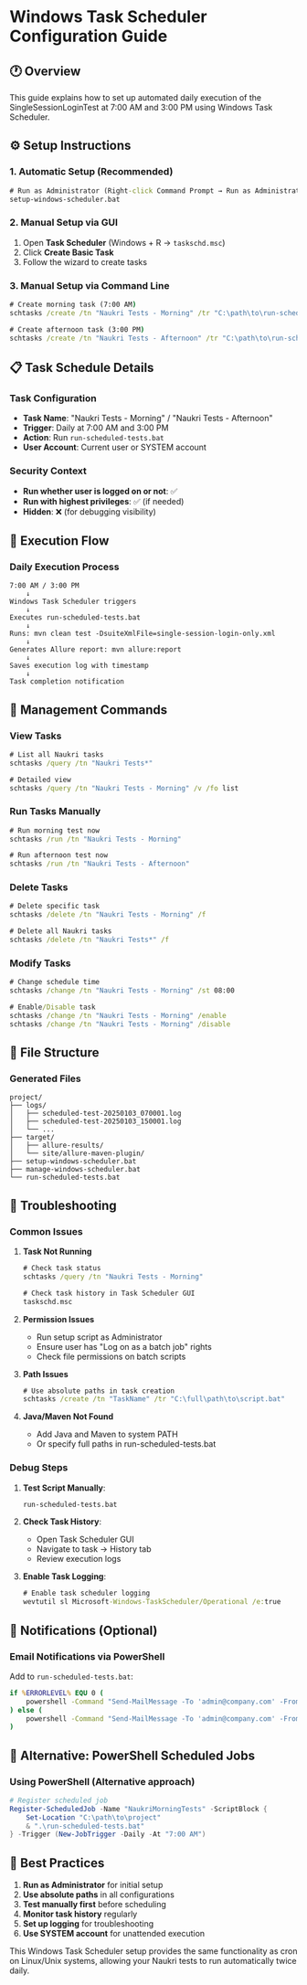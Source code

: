 # Windows Task Scheduler Configuration Guide

## 🕐 Overview

This guide explains how to set up automated daily execution of the SingleSessionLoginTest at 7:00 AM and 3:00 PM using Windows Task Scheduler.

## ⚙️ Setup Instructions

### 1. **Automatic Setup (Recommended)**
```cmd
# Run as Administrator (Right-click Command Prompt → Run as Administrator)
setup-windows-scheduler.bat
```

### 2. **Manual Setup via GUI**
1. Open **Task Scheduler** (Windows + R → `taskschd.msc`)
2. Click **Create Basic Task**
3. Follow the wizard to create tasks

### 3. **Manual Setup via Command Line**
```cmd
# Create morning task (7:00 AM)
schtasks /create /tn "Naukri Tests - Morning" /tr "C:\path\to\run-scheduled-tests.bat" /sc daily /st 07:00

# Create afternoon task (3:00 PM)
schtasks /create /tn "Naukri Tests - Afternoon" /tr "C:\path\to\run-scheduled-tests.bat" /sc daily /st 15:00
```

## 📋 Task Schedule Details

### Task Configuration
- **Task Name**: "Naukri Tests - Morning" / "Naukri Tests - Afternoon"
- **Trigger**: Daily at 7:00 AM and 3:00 PM
- **Action**: Run `run-scheduled-tests.bat`
- **User Account**: Current user or SYSTEM account

### Security Context
- **Run whether user is logged on or not**: ✅
- **Run with highest privileges**: ✅ (if needed)
- **Hidden**: ❌ (for debugging visibility)

## 🚀 Execution Flow

### Daily Execution Process
```
7:00 AM / 3:00 PM
    ↓
Windows Task Scheduler triggers
    ↓
Executes run-scheduled-tests.bat
    ↓
Runs: mvn clean test -DsuiteXmlFile=single-session-login-only.xml
    ↓
Generates Allure report: mvn allure:report
    ↓
Saves execution log with timestamp
    ↓
Task completion notification
```

## 🔧 Management Commands

### View Tasks
```cmd
# List all Naukri tasks
schtasks /query /tn "Naukri Tests*"

# Detailed view
schtasks /query /tn "Naukri Tests - Morning" /v /fo list
```

### Run Tasks Manually
```cmd
# Run morning test now
schtasks /run /tn "Naukri Tests - Morning"

# Run afternoon test now
schtasks /run /tn "Naukri Tests - Afternoon"
```

### Delete Tasks
```cmd
# Delete specific task
schtasks /delete /tn "Naukri Tests - Morning" /f

# Delete all Naukri tasks
schtasks /delete /tn "Naukri Tests*" /f
```

### Modify Tasks
```cmd
# Change schedule time
schtasks /change /tn "Naukri Tests - Morning" /st 08:00

# Enable/Disable task
schtasks /change /tn "Naukri Tests - Morning" /enable
schtasks /change /tn "Naukri Tests - Morning" /disable
```

## 📁 File Structure

### Generated Files
```
project/
├── logs/
│   ├── scheduled-test-20250103_070001.log
│   ├── scheduled-test-20250103_150001.log
│   └── ...
├── target/
│   ├── allure-results/
│   └── site/allure-maven-plugin/
├── setup-windows-scheduler.bat
├── manage-windows-scheduler.bat
└── run-scheduled-tests.bat
```

## 🐛 Troubleshooting

### Common Issues

1. **Task Not Running**
   ```cmd
   # Check task status
   schtasks /query /tn "Naukri Tests - Morning"
   
   # Check task history in Task Scheduler GUI
   taskschd.msc
   ```

2. **Permission Issues**
   - Run setup script as Administrator
   - Ensure user has "Log on as a batch job" rights
   - Check file permissions on batch scripts

3. **Path Issues**
   ```cmd
   # Use absolute paths in task creation
   schtasks /create /tn "TaskName" /tr "C:\full\path\to\script.bat"
   ```

4. **Java/Maven Not Found**
   - Add Java and Maven to system PATH
   - Or specify full paths in run-scheduled-tests.bat

### Debug Steps
1. **Test Script Manually**:
   ```cmd
   run-scheduled-tests.bat
   ```

2. **Check Task History**:
   - Open Task Scheduler GUI
   - Navigate to task → History tab
   - Review execution logs

3. **Enable Task Logging**:
   ```cmd
   # Enable task scheduler logging
   wevtutil sl Microsoft-Windows-TaskScheduler/Operational /e:true
   ```

## 📧 Notifications (Optional)

### Email Notifications via PowerShell
Add to `run-scheduled-tests.bat`:
```cmd
if %ERRORLEVEL% EQU 0 (
    powershell -Command "Send-MailMessage -To 'admin@company.com' -From 'naukri-tests@company.com' -Subject 'Naukri Tests - Success' -Body 'Tests completed successfully' -SmtpServer 'smtp.company.com'"
) else (
    powershell -Command "Send-MailMessage -To 'admin@company.com' -From 'naukri-tests@company.com' -Subject 'Naukri Tests - Failed' -Body 'Tests failed' -SmtpServer 'smtp.company.com'"
)
```

## 🔄 Alternative: PowerShell Scheduled Jobs

### Using PowerShell (Alternative approach)
```powershell
# Register scheduled job
Register-ScheduledJob -Name "NaukriMorningTests" -ScriptBlock {
    Set-Location "C:\path\to\project"
    & ".\run-scheduled-tests.bat"
} -Trigger (New-JobTrigger -Daily -At "7:00 AM")
```

## 🎯 Best Practices

1. **Run as Administrator** for initial setup
2. **Use absolute paths** in all configurations
3. **Test manually first** before scheduling
4. **Monitor task history** regularly
5. **Set up logging** for troubleshooting
6. **Use SYSTEM account** for unattended execution

This Windows Task Scheduler setup provides the same functionality as cron on Linux/Unix systems, allowing your Naukri tests to run automatically twice daily.